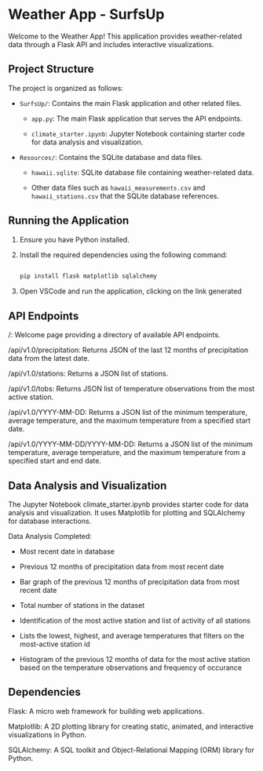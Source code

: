 # Weather App - SurfsUp

Welcome to the Weather App! This application provides weather-related data through a Flask API and includes interactive visualizations.

## Project Structure

The project is organized as follows:

- `SurfsUp/`: Contains the main Flask application and other related files.
  
  - `app.py`: The main Flask application that serves the API endpoints.
    
  - `climate_starter.ipynb`: Jupyter Notebook containing starter code for data analysis and visualization.
  
- `Resources/`: Contains the SQLite database and data files.
  
  - `hawaii.sqlite`: SQLite database file containing weather-related data.
    
  - Other data files such as `hawaii_measurements.csv` and `hawaii_stations.csv` that the SQLite database references.

## Running the Application

1. Ensure you have Python installed.
   
2. Install the required dependencies using the following command:
   
   ```bash
  
   pip install flask matplotlib sqlalchemy
   
3. Open VSCode and run the application, clicking on the link generated

## API Endpoints

/: Welcome page providing a directory of available API endpoints.

/api/v1.0/precipitation: Returns JSON of the last 12 months of precipitation data from the latest date.

/api/v1.0/stations: Returns a JSON list of stations.

/api/v1.0/tobs: Returns JSON list of temperature observations from the most active station.

/api/v1.0/YYYY-MM-DD: Returns a JSON list of the minimum temperature, average temperature, and the maximum temperature from a specified start date.

/api/v1.0/YYYY-MM-DD/YYYY-MM-DD: Returns a JSON list of the minimum temperature, average temperature, and the maximum temperature from a specified start and end date.

## Data Analysis and Visualization

The Jupyter Notebook climate_starter.ipynb provides starter code for data analysis and visualization. It uses Matplotlib for plotting and SQLAlchemy for database interactions.

Data Analysis Completed:

- Most recent date in database
  
- Previous 12 months of precipitation data from most recent date
  
- Bar graph of the previous 12 months of precipitation data from most recent date
  
- Total number of stations in the dataset
  
- Identification of the most active station and list of activity of all stations
  
- Lists the lowest, highest, and average temperatures that filters on the most-active station id
  
- Histogram of the previous 12 months of data for the most active station based on the temperature observations and frequency of occurance

## Dependencies

Flask: A micro web framework for building web applications.

Matplotlib: A 2D plotting library for creating static, animated, and interactive visualizations in Python.

SQLAlchemy: A SQL toolkit and Object-Relational Mapping (ORM) library for Python.
